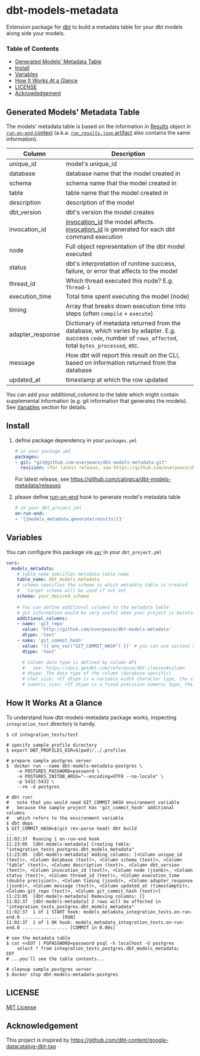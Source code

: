 # dbt-models-metadata <!-- omit in toc -->

Extension package for [dbt][dbt] to build a metadata table for your dbt models along side your models.

### Table of Contents <!-- omit in toc -->

- [Generated Models' Metadata Table](#generated-models-metadata-table)
- [Install](#install)
- [Variables](#variables)
- [How It Works At a Glance](#how-it-works-at-a-glance)
- [LICENSE](#license)
- [Acknowledgement](#acknowledgement)

## Generated Models' Metadata Table

The models' metadata table is based on the information in [Results][results] object in [`run-on-end` context][run-on-end-ctx] (a.k.a. [`run_results.json` artifact]([run-results-json]) also contains the same information).

| Column           | Description                                                                                                                                               |
| ---------------- | --------------------------------------------------------------------------------------------------------------------------------------------------------- |
| unique_id        | model's unique_id                                                                                                                                         |
| database         | database name that the model created in                                                                                                                   |
| schema           | schema name that the model created in                                                                                                                     |
| table            | table name that the model created in                                                                                                                      |
| description      | description of the model                                                                                                                                  |
| dbt_version      | dbt's version the model creates                                                                                                                           |
| invocation_id    | [invocation_id][invocation-id] the model affects. [invocation_id][invocation-id] is generated for each dbt command execution                              |
| node             | Full object representation of the dbt model executed                                                                                                      |
| status           | dbt's interpretation of runtime success, failure, or error that affects to the model                                                                      |
| thread_id        | Which thread executed this node? E.g. `Thread-1`                                                                                                          |
| execution_time   | Total time spent executing the model (node)                                                                                                               |
| timing           | Array that breaks down execution time into steps (often `compile` + `execute`)                                                                            |
| adapter_response | Dictionary of metadata returned from the database, which varies by adapter. E.g. success `code`, number of `rows_affected`, total `bytes_processed`, etc. |
| message          | How dbt will report this result on the CLI, based on information returned from the database                                                               |
| updated_at       | timestamp at which the row updated                                                                                                                        |

You can add your *additional_columns* to the table which might contain supplemental information (e.g. git information that generates the models).  See [Variables](#variables) section for details.

## Install

1. define package dependency in your `packages.yml`

    ```yaml
    # in your package.yml
    packages:
    - git: "git@github.com:everpeace/dbt-models-metadata.git"
      revision: <for latest release, see https://github.com/everpeace/dbt-models-metadata/releases>
    ```

    For latest release, see https://github.com/calogica/dbt-models-metadata/releases

2. please define [run-on-end] hook to generate model's metadata table

    ```yaml
    # in your dbt_project.yml
    on-run-end:
    - '{{models_metadata.generate(results)}}'
    ```

## Variables

You can configure this package via [`var`][var] in your `dbt_project.yml`

```yaml
vars:
  models_metadata:
    # table_name specifies metadata table name
    table_name: dbt_models_metadata
    # schema specifies the schema in which metadata table is created
    #   target schema will be used if not set
    schema: your_desired_schema
    
    # You can define additional columns to the metadata table
    # git information would be very useful when your project is maintained by git
    additional_columns:
    - name: 'git_repo'
      value: 'http://github.com/everpeace/dbt-models-metadata'
      dtype: 'text'
    - name: 'git_commit_hash'
      value: '{{ env_var("GIT_COMMIT_HASH") }}' # you can use various macro here
      dtype: 'text'

      # Column data type is defined by Column API
      #   see: https://docs.getdbt.com/reference/dbt-classes#column
      # dtype: The data type of the column (database-specific)
      # char_size: <If dtype is a variable width character type, the size of the column, or else None>
      # numeric_size: <If dtype is a fixed precision numeric type, the size of the column, or else None>
```

## How It Works At a Glance

To understand how dbt-models-metadata package works, inspecting `integration_test` directory is handy.

```shell
$ cd integration_tests/test

# specify sample profile directory
$ export DBT_PROFILES_DIR=$(pwd)/../.profiles

# prepare sample postgres server
$  docker run --name dbt-models-metadata-postgres \
    -e POSTGRES_PASSWORD=password \
    -e POSTGRES_INITDB_ARGS="--encoding=UTF8 --no-locale" \
    -p 5432:5432 \
    --rm -d postgres

# dbt run!
#   note that you would need GIT_COMMIT_HASH environment variable
#   because the sample project has 'git_commit_hash' additional columns 
#   which refers to the environment variable
$ dbt deps
$ GIT_COMMIT_HASH=$(git rev-parse head) dbt build
...
11:02:37  Running 1 on-run-end hook
11:23:05  [dbt-models-metadata] Creating table: "integration_tests_postgres.dbt_models_metadata"
11:23:05  [dbt-models-metadata] Adding columns: [<Column unique_id (text)>, <Column database (text)>, <Column schema (text)>, <Column "table" (text)>, <Column description (text)>, <Column dbt_version (text)>, <Column invocation_id (text)>, <Column node (jsonb)>, <Column status (text)>, <Column thread_id (text)>, <Column execution_time (double precision)>, <Column timing (jsonb)>, <Column adapter_response (jsonb)>, <Column message (text)>, <Column updated_at (timestamptz)>, <Column git_repo (text)>, <Column git_commit_hash (text)>]
11:23:05  [dbt-models-metadata] Removing columns: []
11:02:37  [dbt-models-metadata] 2 rows will be affected in "integration_tests_postgres.dbt_models_metadata"
11:02:37  1 of 1 START hook: models_metadata_integration_tests.on-run-end.0 .............. [RUN]
11:02:37  1 of 1 OK hook: models_metadata_integration_tests.on-run-end.0 ................. [COMMIT in 0.00s]

# see the metadata table
$ cat <<EOT | PGPASSWORD=password psql -h localhost -U postgres
    select * from integration_tests_postgres.dbt_models_metadata;
EOT
# ...you'll see the table contents...

# cleanup sample postgres server
$ docker stop dbt-models-metadata-postgres
```

## LICENSE

[MIT License](./LICENSE)

## Acknowledgement

This project is inspired by https://github.com/dbt-content/google-datacatalog-dbt-tag

[dbt]: https://docs.getdbt.com/
[run-on-end]: https://docs.getdbt.com/reference/project-configs/on-run-start-on-run-end
[var]: https://docs.getdbt.com/reference/dbt-jinja-functions/var
[run-on-end-ctx]: https://docs.getdbt.com/reference/dbt-jinja-functions/on-run-end-context
[results]: https://docs.getdbt.com/reference/dbt-jinja-functions/on-run-end-context#results
[run-results-json]: https://docs.getdbt.com/reference/artifacts/run-results-json
[invocation-id]: https://docs.getdbt.com/reference/dbt-jinja-functions/invocation_id
